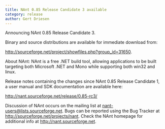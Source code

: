 ```yaml
---
title: NAnt 0.85 Release Candidate 3 available 
category: release
author: Gert Driesen
---
```


Announcing NAnt 0.85 Release Candidate 3.

Binary and source distributions are available for immediate download from:

http://sourceforge.net/project/showfiles.php?group_id=31650.

About NAnt: NAnt is a free .NET build tool, allowing applications to be built targeting both Microsoft .NET and Mono while supporting both win32 and linux.

Release notes containing the changes since NAnt 0.85 Release Candidate 1, a user manual and SDK documentation are available here:

http://nant.sourceforge.net/release/0.85-rc3/

Discussion of NAnt occurs on the mailing list at nant-users@lists.sourceforge.net.
Bugs can be reported using the Bug Tracker at http://sourceforge.net/projects/nant.
Check the NAnt homepage for additional info at http://nant.sourceforge.net.